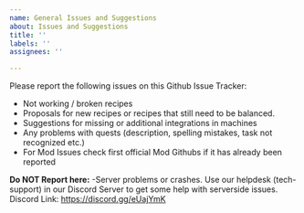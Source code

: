 ```yaml
---
name: General Issues and Suggestions
about: Issues and Suggestions
title: ''
labels: ''
assignees: ''

---
```


Please report the following issues on this Github Issue Tracker:

- Not working / broken recipes 
- Proposals for new recipes or recipes that still need to be balanced.
- Suggestions for missing or additional integrations in machines
- Any problems with quests (description, spelling mistakes, task not recognized etc.)
- For Mod Issues check first official Mod Githubs if it has already been reported

**Do NOT Report here:**
-Server problems or crashes. Use our helpdesk (tech-support) in our Discord Server to get some help with serverside issues. Discord Link: https://discord.gg/eUajYmK
